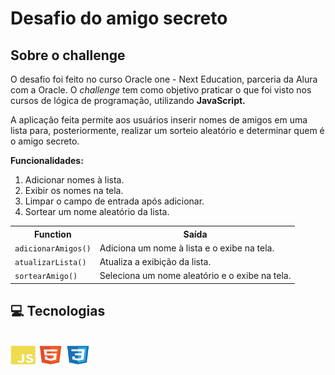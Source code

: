 <h1>Desafio do amigo secreto</h1>

<h2>Sobre o challenge</h2>

<p>O desafio foi feito no curso Oracle one - Next Education, parceria da Alura com a Oracle. O <em>challenge</em> tem como objetivo praticar o que foi visto nos cursos de lógica de programação, utilizando <strong>JavaScript.</strong>

<p>A aplicação feita permite aos usuários inserir nomes de amigos em uma lista para, posteriormente, realizar um sorteio aleatório e determinar quem é o amigo secreto.

<strong>Funcionalidades:</strong>
1. Adicionar nomes à lista.
2. Exibir os nomes na tela.
3. Limpar o campo de entrada após adicionar.
4. Sortear um nome aleatório da lista.
</p>

<table>
  <tr>
    <th>Function</th>
    <th>Saída</th>
  </tr>
  <tr>
    <td><code>adicionarAmigos()</code></td>
    <td>Adiciona um nome à lista e o exibe na tela.</td>
  </tr>
  <tr>
    <td><code>atualizarLista()</code></td>
    <td>Atualiza a exibição da lista.</td>
  </tr>
  <tr>
    <td><code>sortearAmigo()</code></td>
    <td>Seleciona um nome aleatório e o exibe na tela.</td>
  </tr>
</table>


<h2> 💻 Tecnologias </h2>

<div style="display: inline_block" align="left"><br>
  <img align="center" alt="Js" height="30" width="40" src="https://raw.githubusercontent.com/devicons/devicon/master/icons/javascript/javascript-plain.svg">
  <img align="center" alt="html" height="30" width="40" src="https://raw.githubusercontent.com/devicons/devicon/master/icons/html5/html5-original.svg">
  <img align="center" alt="CSS" height="30" width="40" src="https://raw.githubusercontent.com/devicons/devicon/master/icons/css3/css3-original.svg">
  <div>